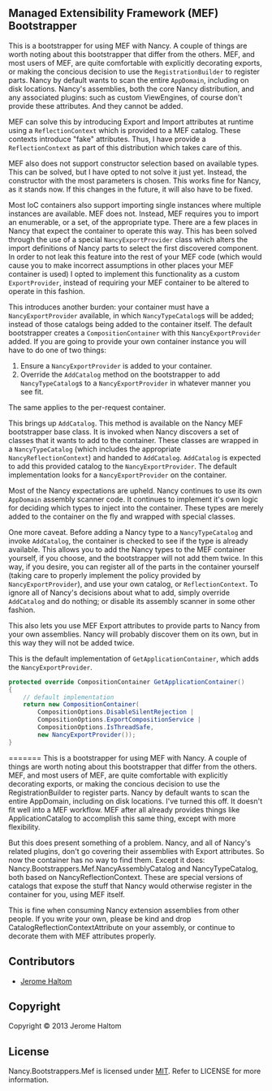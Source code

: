 ﻿## Managed Extensibility Framework (MEF) Bootstrapper

This is a bootstrapper for using MEF with Nancy.  A couple of things are worth noting about this bootstrapper that differ from the others. MEF, and most users of MEF, are quite comfortable with explicitly decorating exports, or making the concious decision to use the `RegistrationBuilder` to register parts. Nancy by default wants to scan the entire `AppDomain`, including on disk locations. Nancy's assemblies, both the core Nancy distribution, and any associated plugins: such as custom ViewEngines, of course don't provide these attributes. And they cannot be added.

MEF can solve this by introducing Export and Import attributes at runtime using a `ReflectionContext` which is provided to a MEF catalog. These contexts introduce "fake" attributes. Thus, I have provide a `ReflectionContext` as part of this distribution which takes care of this.

MEF also does not support constructor selection based on available types. This can be solved, but I have opted to not solve it just yet. Instead, the constructor with the most parameters is chosen. This works fine for Nancy, as it stands now. If this changes in the future, it will also have to be fixed.

Most IoC containers also support importing single instances where multiple instances are available. MEF does not. Instead, MEF requires you to import an enumerable, or a set, of the appropriate type. There are a few places in Nancy that expect the container to operate this way. This has been solved through the use of a special `NancyExportProvider` class which alters the import definitions of Nancy parts to select the first discovered component. In order to not leak this feature into the rest of your MEF code (which would cause you to make incorrect assumptions in other places your MEF container is used) I opted to implement this functionality as a custom `ExportProvider`, instead of requiring your MEF container to be altered to operate in this fashion.

This introduces another burden: your container must have a `NancyExportProvider` available, in which `NancyTypeCatalog`s will be added; instead of those catalogs being added to the container itself. The default bootstrapper creates a `CompositionContainer` with this `NancyExportProvider` added. If you are going to provide your own container instance you will have to do one of two things:

1) Ensure a `NancyExportProvider` is added to your container.
2) Override the `AddCatalog` method on the bootstrapper to add `NancyTypeCatalog`s to a `NancyExportProvider` in whatever manner you see fit.

The same applies to the per-request container.

This brings up `AddCatalog`. This method is available on the Nancy MEF bootstrapper base class. It is invoked when Nancy discovers a set of classes that it wants to add to the container. These classes are wrapped in a `NancyTypeCatalog` (which includes the appropriate `NancyReflectionContext`) and handed to `AddCatalog`. `AddCatalog` is expected to add this provided catalog to the `NancyExportProvider`. The default implementation looks for a `NancyExportProvider` on the container.

Most of the Nancy expectations are upheld. Nancy continues to use its own `AppDomain` assembly scanner code. It continues to implement it's own logic for deciding which types to inject into the container. These types are merely added to the container on the fly and wrapped with special classes.

One more caveat. Before adding a Nancy type to a `NancyTypeCatalog` and invoke `AddCatalog`, the container is checked to see if the type is already available. This allows you to add the Nancy types to the MEF container yourself, if you choose, and the bootstrapper will not add them twice. In this way, if you desire, you can register all of the parts in the container yourself (taking care to properly implement the policy provided by `NancyExportProvider`), and use your own catalog, or `ReflectionContext`. To ignore all of Nancy's decisions about what to add, simply override `AddCatalog` and do nothing; or disable its assembly scanner in some other fashion.

This also lets you use MEF Export attributes to provide parts to Nancy from your own assemblies. Nancy will probably discover them on its own, but in this way they will not be added twice.

This is the default implementation of `GetApplicationContainer`, which adds the `NancyExportProvider`.

```csharp
protected override CompositionContainer GetApplicationContainer()
{
    // default implementation
    return new CompositionContainer(
        CompositionOptions.DisableSilentRejection |
        CompositionOptions.ExportCompositionService |
        CompositionOptions.IsThreadSafe,
        new NancyExportProvider());
}
```
=======
This is a bootstrapper for using MEF with Nancy.  A couple of things are worth noting about this bootstrapper that differ from the others. MEF, and most users of MEF, are quite comfortable with explicitly decorating exports, or making the concious decision to use the RegistrationBuilder to register parts. Nancy by default wants to scan the entire AppDomain, including on disk locations. I've turned this off. It doesn't fit well into a MEF workflow. MEF after all already provides things like ApplicationCatalog to accomplish this same thing, except with more flexibility.

But this does present something of a problem. Nancy, and all of Nancy's related plugins, don't go covering their assemblies with Export attributes. So now the container has no way to find them. Except it does: Nancy.Bootstrappers.Mef.NancyAssemblyCatalog and NancyTypeCatalog, both based on NancyReflectionContext. These are special versions of catalogs that expose the stuff that Nancy would otherwise register in the container for you, using MEF itself.

This is fine when consuming Nancy extension assemblies from other people. If you write your own, please be kind and drop CatalogReflectionContextAttribute on your assembly, or continue to decorate them with MEF attributes properly.

## Contributors

* [Jerome Haltom](http://github.com/wasabii)

## Copyright

Copyright © 2013 Jerome Haltom

## License

Nancy.Bootstrappers.Mef is licensed under [MIT](http://www.opensource.org/licenses/mit-license.php "Read more about the MIT license form"). Refer to LICENSE for more information.
